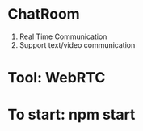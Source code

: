 # ChatRoom
1. Real Time Communication
2. Support text/video communication

# Tool: WebRTC 

# To start: npm start

